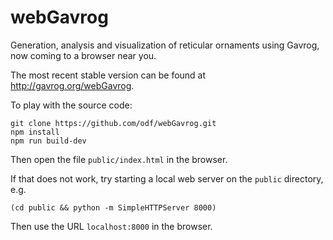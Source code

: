 webGavrog
=========

Generation, analysis and visualization of reticular ornaments using Gavrog, now coming to a browser near you.

The most recent stable version can be found at http://gavrog.org/webGavrog.

To play with the source code:

    git clone https://github.com/odf/webGavrog.git
    npm install
    npm run build-dev

Then open the file `public/index.html` in the browser.

If that does not work, try starting a local web server on the `public` directory, e.g.

    (cd public && python -m SimpleHTTPServer 8000)

Then use the URL `localhost:8000` in the browser.
